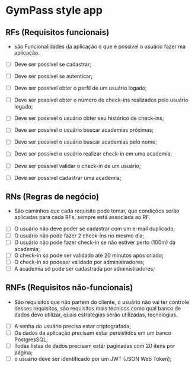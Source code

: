# GymPass style app

## RFs (Requisitos funcionais) 

- são Funcionalidades da aplicação o que é possivel o usuário fazer ma aplicação. 

- [ ] Deve ser possível se cadastrar;
- [ ] Deve ser possível se autenticar;
- [ ] Deve ser possível obter o perfil de um usuário logado;
- [ ] Deve ser possível obter o número de check-ins realizados pelo usuário logado;
- [ ] Deve ser possível o usuário obter seu histórico de check-ins;
- [ ] Deve ser possível o usuário buscar academias próximas;
- [ ] Deve ser possível o usuário buscar academias pelo nome;
- [ ] Deve ser possível o usuário realizar check-in em uma academia;
- [ ] Deve ser possível validar o check-in de um usuário;
- [ ] Deve ser possível cadastrar uma academia;


## RNs (Regras de negócio)

- São caminhos que cada requisito pode tomar, que condições serão aplicadas para cada RFs, sempre está associada ao RF.

- [ ] O usuário não deve poder se cadastrar com um e-mail duplicado;
- [ ] O usuário não pode fazer 2 check-ins no mesmo dia;
- [ ] O usuário não pode fazer check-in se não estiver perto (100m) da academia;
- [ ] O check-in só pode ser validado até 20 minutos após criado;
- [ ] O check-in só podeser validado por administradores;
- [ ] A academia só pode ser cadastrada por administradores;

## RNFs (Requisitos não-funcionais)

- São requisitos que não partem do cliente, o usuário não vai ter controle desses 
requisitos, são requisitos mais técnicos como qual banco de dados devo utilizar, 
quais estratégias serão utilizadas, tecnologias.

- [ ] A senha do usuário precisa estar criptografada;
- [ ] Os dados da aplicação precisam estar persistidos em um banco PostgresSQL;
- [ ] Todas listas de dados precisam estár paginadas com 20 itens por página;
- [ ] o usuário deve ser identificado por um JWT (JSON Web Token);